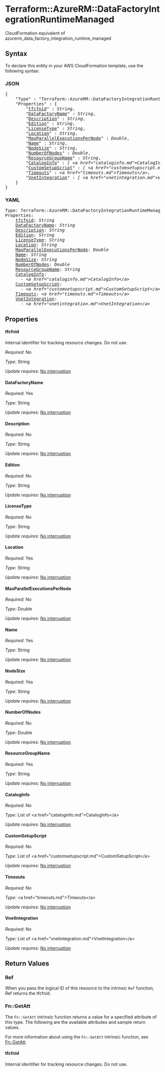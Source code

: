 # Terraform::AzureRM::DataFactoryIntegrationRuntimeManaged

CloudFormation equivalent of azurerm_data_factory_integration_runtime_managed

## Syntax

To declare this entity in your AWS CloudFormation template, use the following syntax:

### JSON

<pre>
{
    "Type" : "Terraform::AzureRM::DataFactoryIntegrationRuntimeManaged",
    "Properties" : {
        "<a href="#tfcfnid" title="tfcfnid">tfcfnid</a>" : <i>String</i>,
        "<a href="#datafactoryname" title="DataFactoryName">DataFactoryName</a>" : <i>String</i>,
        "<a href="#description" title="Description">Description</a>" : <i>String</i>,
        "<a href="#edition" title="Edition">Edition</a>" : <i>String</i>,
        "<a href="#licensetype" title="LicenseType">LicenseType</a>" : <i>String</i>,
        "<a href="#location" title="Location">Location</a>" : <i>String</i>,
        "<a href="#maxparallelexecutionspernode" title="MaxParallelExecutionsPerNode">MaxParallelExecutionsPerNode</a>" : <i>Double</i>,
        "<a href="#name" title="Name">Name</a>" : <i>String</i>,
        "<a href="#nodesize" title="NodeSize">NodeSize</a>" : <i>String</i>,
        "<a href="#numberofnodes" title="NumberOfNodes">NumberOfNodes</a>" : <i>Double</i>,
        "<a href="#resourcegroupname" title="ResourceGroupName">ResourceGroupName</a>" : <i>String</i>,
        "<a href="#cataloginfo" title="CatalogInfo">CatalogInfo</a>" : <i>[ &lt;a href=&#34;cataloginfo.md&#34;&gt;CatalogInfo&lt;/a&gt;, ... ]</i>,
        "<a href="#customsetupscript" title="CustomSetupScript">CustomSetupScript</a>" : <i>[ &lt;a href=&#34;customsetupscript.md&#34;&gt;CustomSetupScript&lt;/a&gt;, ... ]</i>,
        "<a href="#timeouts" title="Timeouts">Timeouts</a>" : <i>&lt;a href=&#34;timeouts.md&#34;&gt;Timeouts&lt;/a&gt;</i>,
        "<a href="#vnetintegration" title="VnetIntegration">VnetIntegration</a>" : <i>[ &lt;a href=&#34;vnetintegration.md&#34;&gt;VnetIntegration&lt;/a&gt;, ... ]</i>
    }
}
</pre>

### YAML

<pre>
Type: Terraform::AzureRM::DataFactoryIntegrationRuntimeManaged
Properties:
    <a href="#tfcfnid" title="tfcfnid">tfcfnid</a>: <i>String</i>
    <a href="#datafactoryname" title="DataFactoryName">DataFactoryName</a>: <i>String</i>
    <a href="#description" title="Description">Description</a>: <i>String</i>
    <a href="#edition" title="Edition">Edition</a>: <i>String</i>
    <a href="#licensetype" title="LicenseType">LicenseType</a>: <i>String</i>
    <a href="#location" title="Location">Location</a>: <i>String</i>
    <a href="#maxparallelexecutionspernode" title="MaxParallelExecutionsPerNode">MaxParallelExecutionsPerNode</a>: <i>Double</i>
    <a href="#name" title="Name">Name</a>: <i>String</i>
    <a href="#nodesize" title="NodeSize">NodeSize</a>: <i>String</i>
    <a href="#numberofnodes" title="NumberOfNodes">NumberOfNodes</a>: <i>Double</i>
    <a href="#resourcegroupname" title="ResourceGroupName">ResourceGroupName</a>: <i>String</i>
    <a href="#cataloginfo" title="CatalogInfo">CatalogInfo</a>: <i>
      - &lt;a href=&#34;cataloginfo.md&#34;&gt;CatalogInfo&lt;/a&gt;</i>
    <a href="#customsetupscript" title="CustomSetupScript">CustomSetupScript</a>: <i>
      - &lt;a href=&#34;customsetupscript.md&#34;&gt;CustomSetupScript&lt;/a&gt;</i>
    <a href="#timeouts" title="Timeouts">Timeouts</a>: <i>&lt;a href=&#34;timeouts.md&#34;&gt;Timeouts&lt;/a&gt;</i>
    <a href="#vnetintegration" title="VnetIntegration">VnetIntegration</a>: <i>
      - &lt;a href=&#34;vnetintegration.md&#34;&gt;VnetIntegration&lt;/a&gt;</i>
</pre>

## Properties

#### tfcfnid

Internal identifier for tracking resource changes. Do not use.

_Required_: No

_Type_: String

_Update requires_: [No interruption](https://docs.aws.amazon.com/AWSCloudFormation/latest/UserGuide/using-cfn-updating-stacks-update-behaviors.html#update-no-interrupt)

#### DataFactoryName

_Required_: Yes

_Type_: String

_Update requires_: [No interruption](https://docs.aws.amazon.com/AWSCloudFormation/latest/UserGuide/using-cfn-updating-stacks-update-behaviors.html#update-no-interrupt)

#### Description

_Required_: No

_Type_: String

_Update requires_: [No interruption](https://docs.aws.amazon.com/AWSCloudFormation/latest/UserGuide/using-cfn-updating-stacks-update-behaviors.html#update-no-interrupt)

#### Edition

_Required_: No

_Type_: String

_Update requires_: [No interruption](https://docs.aws.amazon.com/AWSCloudFormation/latest/UserGuide/using-cfn-updating-stacks-update-behaviors.html#update-no-interrupt)

#### LicenseType

_Required_: No

_Type_: String

_Update requires_: [No interruption](https://docs.aws.amazon.com/AWSCloudFormation/latest/UserGuide/using-cfn-updating-stacks-update-behaviors.html#update-no-interrupt)

#### Location

_Required_: Yes

_Type_: String

_Update requires_: [No interruption](https://docs.aws.amazon.com/AWSCloudFormation/latest/UserGuide/using-cfn-updating-stacks-update-behaviors.html#update-no-interrupt)

#### MaxParallelExecutionsPerNode

_Required_: No

_Type_: Double

_Update requires_: [No interruption](https://docs.aws.amazon.com/AWSCloudFormation/latest/UserGuide/using-cfn-updating-stacks-update-behaviors.html#update-no-interrupt)

#### Name

_Required_: Yes

_Type_: String

_Update requires_: [No interruption](https://docs.aws.amazon.com/AWSCloudFormation/latest/UserGuide/using-cfn-updating-stacks-update-behaviors.html#update-no-interrupt)

#### NodeSize

_Required_: Yes

_Type_: String

_Update requires_: [No interruption](https://docs.aws.amazon.com/AWSCloudFormation/latest/UserGuide/using-cfn-updating-stacks-update-behaviors.html#update-no-interrupt)

#### NumberOfNodes

_Required_: No

_Type_: Double

_Update requires_: [No interruption](https://docs.aws.amazon.com/AWSCloudFormation/latest/UserGuide/using-cfn-updating-stacks-update-behaviors.html#update-no-interrupt)

#### ResourceGroupName

_Required_: Yes

_Type_: String

_Update requires_: [No interruption](https://docs.aws.amazon.com/AWSCloudFormation/latest/UserGuide/using-cfn-updating-stacks-update-behaviors.html#update-no-interrupt)

#### CatalogInfo

_Required_: No

_Type_: List of &lt;a href=&#34;cataloginfo.md&#34;&gt;CatalogInfo&lt;/a&gt;

_Update requires_: [No interruption](https://docs.aws.amazon.com/AWSCloudFormation/latest/UserGuide/using-cfn-updating-stacks-update-behaviors.html#update-no-interrupt)

#### CustomSetupScript

_Required_: No

_Type_: List of &lt;a href=&#34;customsetupscript.md&#34;&gt;CustomSetupScript&lt;/a&gt;

_Update requires_: [No interruption](https://docs.aws.amazon.com/AWSCloudFormation/latest/UserGuide/using-cfn-updating-stacks-update-behaviors.html#update-no-interrupt)

#### Timeouts

_Required_: No

_Type_: &lt;a href=&#34;timeouts.md&#34;&gt;Timeouts&lt;/a&gt;

_Update requires_: [No interruption](https://docs.aws.amazon.com/AWSCloudFormation/latest/UserGuide/using-cfn-updating-stacks-update-behaviors.html#update-no-interrupt)

#### VnetIntegration

_Required_: No

_Type_: List of &lt;a href=&#34;vnetintegration.md&#34;&gt;VnetIntegration&lt;/a&gt;

_Update requires_: [No interruption](https://docs.aws.amazon.com/AWSCloudFormation/latest/UserGuide/using-cfn-updating-stacks-update-behaviors.html#update-no-interrupt)

## Return Values

### Ref

When you pass the logical ID of this resource to the intrinsic `Ref` function, Ref returns the tfcfnid.

### Fn::GetAtt

The `Fn::GetAtt` intrinsic function returns a value for a specified attribute of this type. The following are the available attributes and sample return values.

For more information about using the `Fn::GetAtt` intrinsic function, see [Fn::GetAtt](https://docs.aws.amazon.com/AWSCloudFormation/latest/UserGuide/intrinsic-function-reference-getatt.html).

#### tfcfnid

Internal identifier for tracking resource changes. Do not use.

